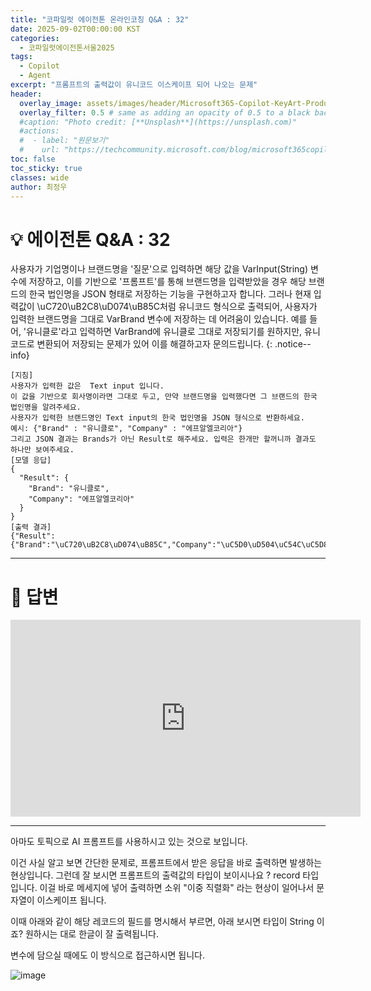 ```yaml
---
title: "코파일럿 에이전톤 온라인코칭 Q&A : 32"
date: 2025-09-02T00:00:00 KST
categories:
  - 코파일럿에이전톤서울2025
tags:
  - Copilot
  - Agent
excerpt: "프롬프트의 출력값이 유니코드 이스케이프 되어 나오는 문제"
header:
  overlay_image: assets/images/header/Microsoft365-Copilot-KeyArt-Productivity-6K-01.png
  overlay_filter: 0.5 # same as adding an opacity of 0.5 to a black background
  #caption: "Photo credit: [**Unsplash**](https://unsplash.com)"
  #actions:
  #  - label: "원문보기"
  #    url: "https://techcommunity.microsoft.com/blog/microsoft365copilotblog/what%E2%80%99s-new-in-microsoft-365-copilot--july-2025/4438253"
toc: false
toc_sticky: true
classes: wide
author: 최정우
---
```


# 💡 에이전톤 Q&A : 32

사용자가 기업명이나 브랜드명을 '질문'으로 입력하면 해당 값을 VarInput(String) 변수에 저장하고, 이를 기반으로 '프롬프트'를 통해 브랜드명을 입력받았을 경우 해당 브랜드의 한국 법인명을 JSON 형태로 저장하는 기능을 구현하고자 합니다. 그러나 현재 입력값이 \uC720\uB2C8\uD074\uB85C처럼 유니코드 형식으로 출력되어, 사용자가 입력한 브랜드명을 그대로 VarBrand 변수에 저장하는 데 어려움이 있습니다. 예를 들어, '유니클로'라고 입력하면 VarBrand에 유니클로 그대로 저장되기를 원하지만, 유니코드로 변환되어 저장되는 문제가 있어 이를 해결하고자 문의드립니다.
{: .notice--info}

```
[지침]
사용자가 입력한 값은  Text input 입니다.
이 값을 기반으로 회사명이라면 그대로 두고, 만약 브랜드명을 입력했다면 그 브랜드의 한국 법인명을 알려주세요. 
사용자가 입력한 브랜드명인 Text input의 한국 법인명을 JSON 형식으로 반환하세요. 
예시: {"Brand" : "유니클로", "Company" : "에프알엘코리아"}
그리고 JSON 결과는 Brands가 아닌 Result로 해주세요. 입력은 한개만 할꺼니까 결과도 하나만 보여주세요.
[모델 응답]
{
  "Result": {
    "Brand": "유니클로",
    "Company": "에프알엘코리아"
  }
}
[출력 결과]
{"Result":{"Brand":"\uC720\uB2C8\uD074\uB85C","Company":"\uC5D0\uD504\uC54C\uC5D8\uCF54\uB9AC\uC544"}}
```

---

# 📝 답변

<iframe width="560" height="315" src="https://www.youtube.com/embed/6CViXcFc4Tc?si=CwqqigujUFNVkMEp&amp;start=1150" title="YouTube video player" frameborder="0" allow="accelerometer; autoplay; clipboard-write; encrypted-media; gyroscope; picture-in-picture; web-share" referrerpolicy="strict-origin-when-cross-origin" allowfullscreen></iframe>

---

아마도 토픽으로 AI 프롬프트를 사용하시고 있는 것으로 보입니다.

이건 사실 알고 보면 간단한 문제로, 프롬프트에서 받은 응답을 바로 출력하면 발생하는 현상입니다. 그런데 잘 보시면 프롬프트의 출력값의 타입이 보이시나요 ? record 타입입니다. 이걸 바로 메세지에 넣어 출력하면 소위 "이중 직렬화" 라는 현상이 일어나서 문자열이 이스케이프 됩니다.

이때 아래와 같이 해당 레코드의 필드를 명시해서 부르면, 아래 보시면 타입이 String 이죠? 원하시는 대로 한글이 잘 출력됩니다.

변수에 담으실 때에도 이 방식으로 접근하시면 됩니다.

![image](/mwkorea/assets/images/20250902/image01.png) 
